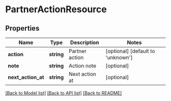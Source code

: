 # PartnerActionResource

## Properties
Name | Type | Description | Notes
------------ | ------------- | ------------- | -------------
**action** | **string** | Partner action | [optional] [default to 'unknown']
**note** | **string** | Action note | [optional] 
**next_action_at** | **string** | Next action at | [optional] 

[[Back to Model list]](../README.md#documentation-for-models) [[Back to API list]](../README.md#documentation-for-api-endpoints) [[Back to README]](../README.md)



